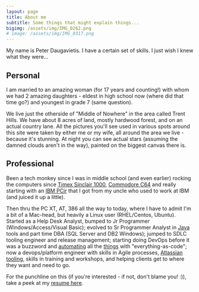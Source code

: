 ```yaml
---
layout: page
title: About me
subtitle: Some things that might explain things...
bigimg: /assets/img/IMG_0262.png
# image: /assets/img/IMG_0317.png
---
```


My name is Peter Daugavietis.
I have a certain set of skills.   I just wish I knew what they were...

## Personal
I am married to an amazing woman (for 17 years and counting!) with whom we had 2 amazing daughters - eldest in high school now (where did that time go?) and youngest in grade 7 (same question).

We live just the otherside of "Middle of Nowhere" in the area called Trent Hills.   We have about 8 acres of land, mostly hardwood forest, and on an actual country lane.   All the pictures you'll see used in various spots around this site were taken by either me or my wife, all around the area we live - because it's stunning.  At night you can see actual stars (assuming the damned clouds aren't in the way), painted on the biggest canvas there is.

## Professional
Been a tech monkey since I was in middle school (and even earlier) rocking the computers since [Timex Sinclair 1000](https://upload.wikimedia.org/wikipedia/commons/d/da/Zx81-timex-manipulated.jpg), [Commodore C64](https://upload.wikimedia.org/wikipedia/commons/thumb/e/e9/Commodore-64-Computer-FL.jpg/2560px-Commodore-64-Computer-FL.jpg) and really starting with an [IBM PCjr](https://upload.wikimedia.org/wikipedia/commons/9/9f/Ibm_pcjr_with_display.jpg) that I got from my uncle who used to work at IBM (and juiced it up a little).

Then thru the PC XT, AT, 386 all the way to today, where I have to admit I'm a bit of a Mac-head, but heavily a Linux user (RHEL/Centos, Ubuntu).   Started as a Help Desk Analyst, bumped to Jr Programmer (Windows/Access/Visual Basic); evolved to Sr Programmer Analyst in [Java](https://java.oracle.com) tools and part time DBA (SQL Server and DB2 Windows); jumped to SDLC tooling engineer and release management; starting doing DevOps before it was a buzzword and [automating](https://www.ansible.com/) all the [things](https://puppet.com) with "everything-as-code"; now a devops/platform engineer with skills in Agile processes, [Atlassian tooling](https://www.atlassian.com), skills in training and workshops, and helping clients get to where they want and need to go.

For the punchline on this (if you're interested - if not, don't blame you! :)), take a peek at my [resume here](https://pdaugavietis.github.io/cv/).

